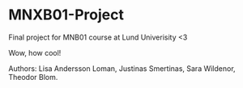 # MNXB01-Project
Final project for MNB01 course at Lund Univerisity &lt;3

Wow, how cool!

Authors: Lisa Andersson Loman, Justinas Smertinas, Sara Wildenor, Theodor Blom.
